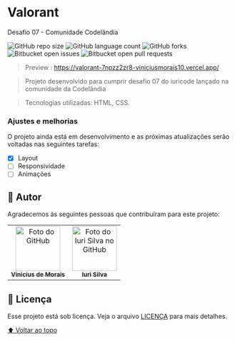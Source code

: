 # Valorant
Desafio 07 - Comunidade Codelândia

<!---Esses são exemplos. Veja https://shields.io para outras pessoas ou para personalizar este conjunto de escudos. Você pode querer incluir dependências, status do projeto e informações de licença aqui--->

![GitHub repo size](https://img.shields.io/github/repo-size/iuricode/README-template?style=for-the-badge)
![GitHub language count](https://img.shields.io/github/languages/count/iuricode/README-template?style=for-the-badge)
![GitHub forks](https://img.shields.io/github/forks/iuricode/README-template?style=for-the-badge)
![Bitbucket open issues](https://img.shields.io/bitbucket/issues/iuricode/README-template?style=for-the-badge)
![Bitbucket open pull requests](https://img.shields.io/bitbucket/pr-raw/iuricode/README-template?style=for-the-badge)


> Preview : https://valorant-7npzz2zr8-viniciusmorais10.vercel.app/

> Projeto desenvolvido para cumprir desafio 07 do iuricode lançado na comunidade da Codelândia

> Tecnologias utilizadas:
HTML, CSS.

### Ajustes e melhorias

O projeto ainda está em desenvolvimento e as próximas atualizações serão voltadas nas seguintes tarefas:

- [x] Layout
- [ ] Responsividade
- [ ] Animações

## 🤝 Autor

Agradecemos às seguintes pessoas que contribuíram para este projeto:

<table>
  <tr>
    <td align="center">
      <a href="#">
        <img src="https://avatars.githubusercontent.com/u/14661831?v=4" width="100px;" alt="Foto do GitHub"/><br>
        <sub>
          <b>Vinicius de Morais</b>
        </sub>
      </a>
    </td>
    <td align="center">
      <a href="#">
        <img src="https://avatars3.githubusercontent.com/u/31936044" width="100px;" alt="Foto do Iuri Silva no GitHub"/><br>
        <sub>
          <b>Iuri Silva</b>
        </sub>
      </a>
    </td>
  </tr>
</table>

## 📝 Licença

Esse projeto está sob licença. Veja o arquivo [LICENÇA](LICENSE.md) para mais detalhes.

[⬆ Voltar ao topo](#nome-do-projeto)<br>
